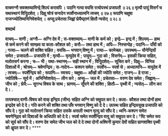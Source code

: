 **वाचमग्नौ सवक्तव्यामिन्द्रे शिल्पं करावपि ।** **पदानि गत्या वयसि रत्योपस्थं प्रजापतौ ॥ २६॥** **मृत्यौ पायुं विसर्गं च यथास्थानं विनिॢदशेत् ।** **दिक्षु श्रोत्रं सनादेन स्पर्शेनाध्यात्मनि त्वचम् ॥ २७॥** **रूपाणि चक्षुषा राजन्ज्योतिष्यभिनिवेशयेत् ।** **अप्सु प्रचेतसा जिह्वां घ्रेयैघ्र्राणं क्षितौ न्यसेत् ॥ २८॥** 

**शब्दार्थ** 

**वाचम्—** **वाणी** **; अग्नौ—** **अग्नि देव में** **; स-वक्तव्याम्—** **वाणी के कर्म को** **; इन्द्रे—** **इन्द्र में** **; शिल्पम्—** **हाथ से कर्म करने की** **सामथ्र्य या कला-कौशल को** **; करौ—** **तथा हाथ में** **; अपि—** **निस्सन्देह** **; पदानि—** **पाँवों को** **; गत्या—** **चलने की शक्ति सहित** **;** **वयसि—** **भगवान् विष्णु में** **; रत्या—** **कामेच्छा** **; उपस्थम्—** **यौनेन्द्रियों समेत** **; प्रजापतौ—** **प्रजापति में** **; मृत्यौ—** **मृत्युदेव में** **;** **पायुम्—** **गुदा को** **; विसर्गम्—** **इसकी क्रिया सहित, मलोतसर्ग करना** **; च—** **भी** **; यथा-स्थानम्—** **सही स्थान में** **; विनिॢदशेत्—** **सूचित करे** **; दिक्षु—** **विभिन्न दिशाओं में** **; श्रोत्रम्—** **श्रवेणन्द्रिय** **; स-नादेन—** **कश्पन समेत** **; स्पर्शेन—** **स्पर्श से** **; अध्यात्मनि—** **वायुदेव में** **; त्वचम्—** **स्पर्शेन्द्रिय को** **; रूपाणि—** **स्वरूप** **; चक्षुषा—** **आँखों की ज्योति समेत** **; राजन्—** **हे राजा** **; ज्योतिषि—** **सूर्य में** **;** **अभिनिवेशयेत्—** **लीन करे** **; अप्सु—** **जल में** **; प्रचेतसा—** **वरुण देव समेत** **; जिह्वाम्—** **जीभ को** **; घ्रेयै:—** **सुगन्ध विषय के साथ** **;** **घ्राणम्—** **सूँघने की शक्ति** **; क्षितौ—** **पृथ्वी में** **; न्यसेत्—** **लीन कर दे।** **.** 

**तत्पश्चात् वाणी-विषय को वाक् इन्द्रिय (जीभ) सहित अग्नि को समॢपत कर दे। कला-** **कौशल तथा दोनों हाथ इन्द्रदेव को दे दे। गति करने की शक्ति तथा पाँव भगवान् विष्णु को दे** **दे। उपस्थ सहित इन्द्रियसुख प्रजापति को सौंप दे। गुदा को मलोत्सर्ग क्रिया सहित उसके असली** **स्थान मृत्यु को सौंप दे। ध्वनि-कश्पन समेत श्रवणेनि्द्रय को दिशाओं के अधिपति को दे दे।** **स्पर्श समेत स्पर्शेन्द्रिय वायु को समॢपत कर दे। ²ष्टि समेत रूप को सूर्य को सौंप दे। वरुण देव** **समेत जीभ जल को दे दे तथा दोनों अश्विनी कुमार देवों सहित घ्राणशक्ति पृथ्वी को अॢपत कर** **दे।** **** 